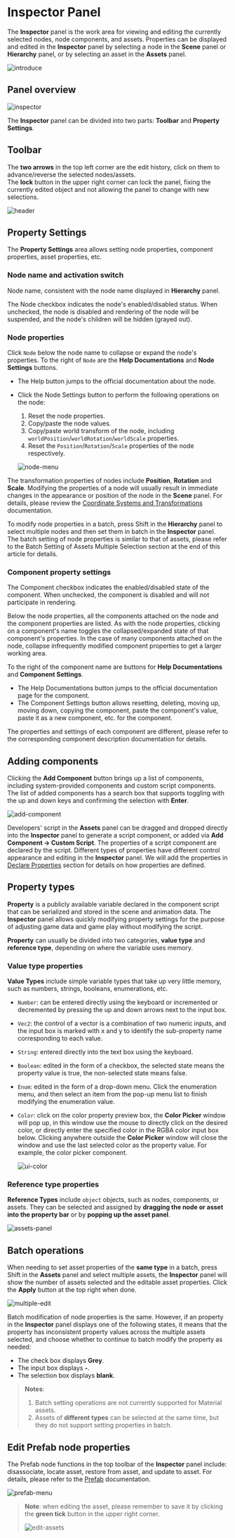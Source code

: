 # Inspector Panel

The **Inspector** panel is the work area for viewing and editing the currently selected nodes, node components, and assets. Properties can be displayed and edited in the **Inspector** panel by selecting a node in the **Scene** panel or **Hierarchy** panel, or by selecting an asset in the **Assets** panel.

![introduce](index/introduce.gif)

## Panel overview

![inspector](index/inspector-panel.png)

The **Inspector** panel can be divided into two parts: **Toolbar** and **Property Settings**.

## Toolbar

The **two arrows** in the top left corner are the edit history, click on them to advance/reverse the selected nodes/assets. <br>
The **lock** button in the upper right corner can lock the panel, fixing the currently edited object and not allowing the panel to change with new selections.

![header](index/header.png)

## Property Settings

The **Property Settings** area allows setting node properties, component properties, asset properties, etc.

### Node name and activation switch

Node name, consistent with the node name displayed in **Hierarchy** panel.

The Node checkbox indicates the node's enabled/disabled status. When unchecked, the node is disabled and rendering of the node will be suspended, and the node's children will be hidden (grayed out).

### Node properties

Click `Node` below the node name to collapse or expand the node's properties. To the right of `Node` are the **Help Documentations** and **Node Settings** buttons.

- The Help button jumps to the official documentation about the node.

- Click the Node Settings button to perform the following operations on the node:

    1. Reset the node properties.
    2. Copy/paste the node values.
    3. Copy/paste world transform of the node, including `worldPosition`/`worldRotation`/`worldScale` properties.
    4. Reset the `Position`/`Rotation`/`Scale` properties of the node respectively.

    ![node-menu](index/node-menu.png)

The transformation properties of nodes include **Position**, **Rotation** and **Scale**. Modifying the properties of a node will usually result in immediate changes in the appearance or position of the node in the **Scene** panel. For details, please review the [Coordinate Systems and Transformations](../../concepts/scene/coord.md#transformation-properties) documentation.

To modify node properties in a batch, press Shift in the **Hierarchy** panel to select multiple nodes and then set them in batch in the **Inspector** panel. The batch setting of node properties is similar to that of assets, please refer to the Batch Setting of Assets Multiple Selection section at the end of this article for details.

### Component property settings

The Component checkbox indicates the enabled/disabled state of the component. When unchecked, the component is disabled and will not participate in rendering.

Below the node properties, all the components attached on the node and the component properties are listed. As with the node properties, clicking on a component's name toggles the collapsed/expanded state of that component's properties. In the case of many components attached on the node, collapse infrequently modified component properties to get a larger working area.

To the right of the component name are buttons for **Help Documentations** and **Component Settings**.
- The Help Documentations button jumps to the official documentation page for the component.
- The Component Settings button allows resetting, deleting, moving up, moving down, copying the component, paste the component's value, paste it as a new component, etc. for the component.

The properties and settings of each component are different, please refer to the corresponding component description documentation for details.

## Adding components

Clicking the **Add Component** button brings up a list of components, including system-provided components and custom script components. The list of added components has a search box that supports toggling with the up and down keys and confirming the selection with **Enter**.

![add-component](index/add-component.png)

Developers' script in the **Assets** panel can be dragged and dropped directly into the **Inspector** panel to generate a script component, or added via **Add Component -> Custom Script**. The properties of a script component are declared by the script. Different types of properties have different control appearance and editing in the **Inspector** panel. We will add the properties in [Declare Properties](../../scripting/decorator.md) section for details on how properties are defined.

## Property types

**Property** is a publicly available variable declared in the component script that can be serialized and stored in the scene and animation data. The **Inspector** panel allows quickly modifying property settings for the purpose of adjusting game data and game play without modifying the script.

**Property** can usually be divided into two categories, **value type** and **reference type**, depending on where the variable uses memory.

### Value type properties

**Value Types** include simple variable types that take up very little memory, such as numbers, strings, booleans, enumerations, etc.

- `Number`: can be entered directly using the keyboard or incremented or decremented by pressing the up and down arrows next to the input box.
- `Vec2`: the control of a vector is a combination of two numeric inputs, and the input box is marked with x and y to identify the sub-property name corresponding to each value.
- `String`: entered directly into the text box using the keyboard.
- `Boolean`: edited in the form of a checkbox, the selected state means the property value is true, the non-selected state means false.
- `Enum`: edited in the form of a drop-down menu. Click the enumeration menu, and then select an item from the pop-up menu list to finish modifying the enumeration value.
- `Color`: click on the color property preview box, the **Color Picker** window will pop up, in this window use the mouse to directly click on the desired color, or directly enter the specified color in the RGBA color input box below. Clicking anywhere outside the **Color Picker** window will close the window and use the last selected color as the property value. For example, the color picker component.

  ![ui-color](index/ui-color.png)

### Reference type properties

**Reference Types** include `object` objects, such as nodes, components, or assets. They can be selected and assigned by **dragging the node or asset into the property bar** or by **popping up the asset panel**.

![assets-panel](index/assets-panel.png)

## Batch operations

When needing to set asset properties of the **same type** in a batch, press Shift in the **Assets** panel and select multiple assets, the **Inspector** panel will show the number of assets selected and the editable asset properties. Click the **Apply** button at the top right when done.

![multiple-edit](index/multiple-edit1.png)

Batch modification of node properties is the same. However, if an property in the **Inspector** panel displays one of the following states, it means that the property has inconsistent property values across the multiple assets selected, and choose whether to continue to batch modify the property as needed:

- The check box displays **Grey**.
- The input box displays **-**.
- The selection box displays **blank**.

> **Notes**:
> 1. Batch setting operations are not currently supported for Material assets.
> 2. Assets of **different types** can be selected at the same time, but they do not support setting properties in batch.

## Edit Prefab node properties

The Prefab node functions in the top toolbar of the **Inspector** panel include: disassociate, locate asset, restore from asset, and update to asset. For details, please refer to the [Prefab](../../asset/prefab.md) documentation.

![prefab-menu](index/prefab-menu.png)

> **Note**: when editing the asset, please remember to save it by clicking the **green tick** button in the upper right corner.
>
> ![edit-assets](index/edit-assets.png)
